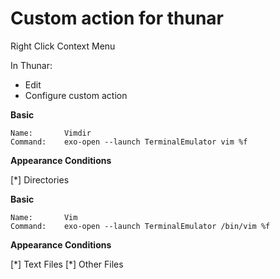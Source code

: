 # Custom action for thunar

Right Click Context Menu

In Thunar:

* Edit
* Configure custom action

**Basic**

```
Name:		Vimdir
Command:	exo-open --launch TerminalEmulator vim %f
```

**Appearance Conditions**

[\*] Directories


**Basic**

```
Name:		Vim
Command:	exo-open --launch TerminalEmulator /bin/vim %f
```

**Appearance Conditions**

[\*] Text Files
[\*] Other Files
